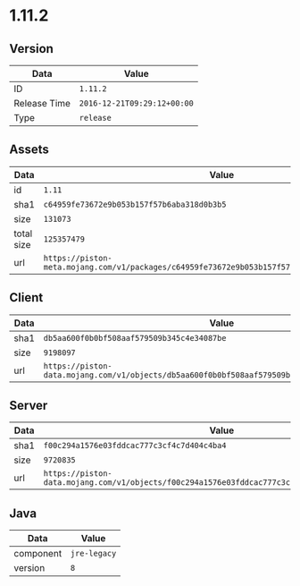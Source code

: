 # 1.11.2

## Version

|**Data**        | **Value**                 |
|----------------|-------------------------|
| ID   | ```1.11.2```   |
| Release Time   | ```2016-12-21T09:29:12+00:00```   |
| Type   | ```release```   |

## Assets

|**Data**        | **Value**                 |
|----------------|-------------------------|
| id   | ```1.11```   |
| sha1   | ```c64959fe73672e9b053b157f57b6aba318d0b3b5```   |
| size   | ```131073```   |
| total size  | ```125357479```  |
| url       | ```https://piston-meta.mojang.com/v1/packages/c64959fe73672e9b053b157f57b6aba318d0b3b5/1.11.json``` |

## Client

|**Data**        | **Value**                 |
|----------------|-------------------------|
| sha1   | ```db5aa600f0b0bf508aaf579509b345c4e34087be```   |
| size   | ```9198097```   |
| url       | ```https://piston-data.mojang.com/v1/objects/db5aa600f0b0bf508aaf579509b345c4e34087be/client.jar``` |

## Server

|**Data**        | **Value**                 |
|----------------|-------------------------|
| sha1   | ```f00c294a1576e03fddcac777c3cf4c7d404c4ba4```   |
| size   | ```9720835```   |
| url       | ```https://piston-data.mojang.com/v1/objects/f00c294a1576e03fddcac777c3cf4c7d404c4ba4/server.jar``` |

## Java

|**Data**        | **Value**                 |
|----------------|-------------------------|
| component   | ```jre-legacy```   |
| version   | ```8```   |
